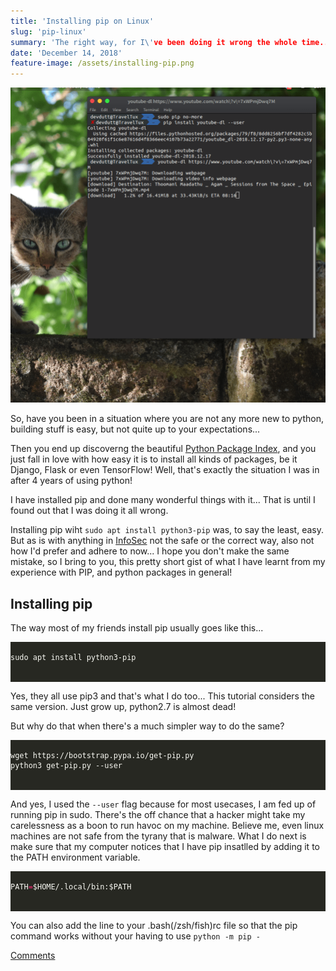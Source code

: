 ```yaml
---
title: 'Installing pip on Linux'
slug: 'pip-linux'
summary: 'The right way, for I\'ve been doing it wrong the whole time...'
date: 'December 14, 2018'
feature-image: /assets/installing-pip.png
---
```

<p><img src="/assets/installing-pip.png" alt="Installing pip on Ubuntu" style="width: 100em" /></p>

<p>So, have you been in a situation where you are not any more new to python, building stuff is easy, but not quite up to your expectations...</p>

<p>Then you end up discoverng the beautiful <a href="https://pypi.org">Python Package Index</a>, and you just fall in love with how easy it is to install all kinds of packages, be it Django, Flask or even TensorFlow! Well, that's exactly the situation I was in after 4 years of using python!</p>

<p>I have installed pip and done many wonderful things with it... That is until I found out that I was doing it all wrong.</p>

<p>Installing pip wiht <code>sudo apt install python3-pip</code> was, to say the least, easy. But as is with anything in <a href="http://t.me/BEARlySec">InfoSec</a> not the safe or the correct way, also not how I'd prefer and adhere to now... I hope you don't make the same mistake, so I bring to you, this pretty short gist of what I have learnt from my experience with PIP, and python packages in general!</p>

<h2 id="installing-pip">Installing pip</h2>

<p>The way most of my friends install pip usually goes like this...</p>

<div class="highlight">
	<pre style="color:#f8f8f2;background-color:#272822;-moz-tab-size:4;-o-tab-size:4;tab-size:4">
<code class="language-bash" data-lang="bash">
sudo apt install python3-pip
</code>
	</pre>
</div>

<p>Yes, they all use pip3 and that's what I do too... This tutorial considers the same version. Just grow up, python2.7 is almost dead!</p>

<p>But why do that when there's a much simpler way to do the same?</p>
                
<div class="highlight">
	<pre style="color:#f8f8f2;background-color:#272822;-moz-tab-size:4;-o-tab-size:4;tab-size:4">
<code class="language-bash" data-lang="bash">
wget https://bootstrap.pypa.io/get-pip.py
python3 get-pip.py --user
</code>
	</pre>
</div>

<p>And yes, I used the <code>--user</code> flag because for most usecases, I am fed up of running pip in sudo. There's the off chance that a hacker might take my carelessness as a boon to run havoc on my machine. Believe me, even linux machines are not safe from the tyrany that is malware. What I do next is make sure that my computer notices that I have pip insatlled by adding it to the PATH environment variable.</p>

<div class="highlight">
	<pre style="color:#f8f8f2;background-color:#272822;-moz-tab-size:4;-o-tab-size:4;tab-size:4">
<code class="language-bash" data-lang="bash">
PATH<span style="color:#f92672">=</span>$HOME/.local/bin:$PATH
</code>
	</pre>
</div>

<p>You can also add the line to your .bash(/zsh/fish)rc file so that the pip command works without your having to use <code>python -m pip -</code></p>

<p><a href="https://www.reddit.com/r/Python/comments/aa7yn5/i_see_a_lot_of_people_installing_pip_in_an/">Comments</a></p>
